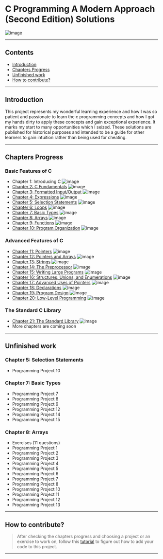 # C Programming A Modern Approach (Second Edition) Solutions

![image](https://drive.google.com/uc?export=view&id=1rIqx7w1mcmoC23yDfspfyeYAQiPgpRXe)

---

## Contents

- [Introduction](#introduction)
- [Chapters Progress](#chapters-progress)
- [Unfinished work](#unfinished-work)
- [How to contribute?](#how-to-contribute)

---

## Introduction

This project represents my wonderful learning experience and how I was so patient and passionate to learn the c programming concepts and how I got my hands dirty to apply these concepts and gain exceptional experience. It marks my start to many opportunities which I seized. These solutions are published for historical purposes and intended to be a guide for other learners to gain intuition rather than being used for cheating.

---

## Chapters Progress

### Basic Features of C

- Chapter 1: Introducing C ![image](https://progress-bar.xyz/100/?width=100&prefix=No+Execises+)
- [Chapter 2: C Fundamentals](Ch02_C_Fundamentals) ![image](https://progress-bar.xyz/100/?width=100)
- [Chapter 3: Formatted Input/Output](Ch03_Formatted_Input_Output) ![image](https://progress-bar.xyz/100/?width=100)
- [Chapter 4: Expressions](Ch04_Expressions) ![image](https://progress-bar.xyz/100/?width=100)
- [Chapter 5: Selection Statements](Ch05_Selection_Statements) ![image](https://progress-bar.xyz/21/?width=100&scale=22&suffix=/22)
- [Chapter 6: Loops](Ch06_Loops) ![image](https://progress-bar.xyz/100/?width=100)
- [Chapter 7: Basic Types](Ch07_Basic_Types) ![image](https://progress-bar.xyz/24/?width=100&scale=30&suffix=/30)
- [Chapter 8: Arrays](Ch08_Arrays) ![image](https://progress-bar.xyz/5/?width=100&scale=28&suffix=/28)
- [Chapter 9: Functions](Ch09_Functions) ![image](https://progress-bar.xyz/100/?width=100)
- [Chapter 10: Program Organization](Ch10_Program_Organization) ![image](https://progress-bar.xyz/100/?width=100)

### Advanced Features of C

- [Chapter 11: Pointers](Ch11_Pointers) ![image](https://progress-bar.xyz/100/?width=100)
- [Chapter 12: Pointers and Arrays](Ch12_Pointers_and_Arrays) ![image](https://progress-bar.xyz/100/?width=100)
- [Chapter 13: Strings](Ch13_Strings) ![image](https://progress-bar.xyz/100/?width=100)
- [Chapter 14: The Preprocessor](Ch14_The_Preprocessor) ![image](https://progress-bar.xyz/100/?width=100)
- [Chapter 15: Writing Large Programs](Ch15_Writing_Large_Programs) ![image](https://progress-bar.xyz/100/?width=100)
- [Chapter 16: Structures, Unions, and Enumerations](Ch16_Structures_Unions_and_Enumerations) ![image](https://progress-bar.xyz/100/?width=100)
- [Chapter 17: Advanced Uses of Pointers](Ch17_Advanced_Uses_of_Pointers) ![image](https://progress-bar.xyz/100/?width=100)
- [Chapter 18: Declarations](Ch18_Declarations) ![image](https://progress-bar.xyz/100/?width=100)
- [Chapter 19: Program Design](Ch19_Program_Design) ![image](https://progress-bar.xyz/100/?width=100)
- [Chapter 20: Low-Level Programming](Ch20_Low_Level_Programming) ![image](https://progress-bar.xyz/100/?width=100)

### The Standard C Library

- [Chapter 21: The Standard Library](Ch21_The_Standard_Library) ![image](https://progress-bar.xyz/100/?width=100)
- More chapters are coming soon

---

## Unfinished work

### Chapter 5: Selection Statements

- Programming Project 10

### Chapter 7: Basic Types

- Programming Project 7
- Programming Project 8
- Programming Project 9
- Programming Project 12
- Programming Project 14
- Programming Project 15

### Chapter 8: Arrays

- Exercises (11 questions)
- Programming Project 1
- Programming Project 2
- Programming Project 3
- Programming Project 4
- Programming Project 5
- Programming Project 6
- Programming Project 7
- Programming Project 8
- Programming Project 10
- Programming Project 11
- Programming Project 12
- Programming Project 13

---

## How to contribute?

> After checking the chapters progress and choosing a project or an exercise to work on, follow this [tutorial](https://www.dataschool.io/how-to-contribute-on-github/) to figure out how to add your code to this project.

---
